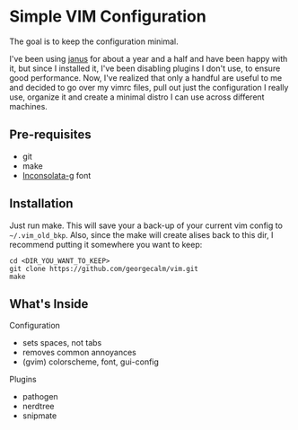 Simple VIM Configuration
========================

The goal is to keep the configuration minimal.

I've been using [janus](https://github.com/carlhuda/janus) for about a year and a half and 
have been happy with it, but since I installed it, I've been disabling plugins I don't use, to ensure good performance. 
Now, I've realized that only a handful are useful to me and decided to go over my vimrc files, pull out just
the configuration I really use, organize it and create a minimal distro I can use across different machines. 

Pre-requisites
------------

  - git
  - make
  - [Inconsolata-g](http://leonardo-m.livejournal.com/77079.html) font

Installation
------------

Just run make. This will save your a back-up of your current vim config to `~/.vim_old_bkp`. Also,
since the make will create alises back to this dir, I recommend putting it somewhere you want to keep:

    cd <DIR_YOU_WANT_TO_KEEP>
    git clone https://github.com/georgecalm/vim.git
    make

What's Inside
-------------

Configuration

  - sets spaces, not tabs
  - removes common annoyances
  - (gvim) colorscheme, font, gui-config

Plugins

  - pathogen
  - nerdtree
  - snipmate
